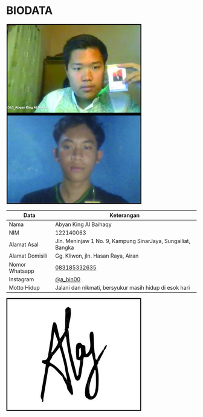 # BIODATA

![Foto](063_foto.jpg)

| Data            | Keterangan |
| --------------- | ------------- |
| Nama            | Abyan King Al Baihaqy |
| NIM             | 122140063 |
| Alamat Asal     | Jln. Meninjaw 1 No. 9, Kampung SinarJaya, Sungailiat, Bangka |
| Alamat Domisili | Gg. Kliwon, jln. Hasan Raya, Airan |
| Nomor Whatsapp  | [083185332635](https://wa.me/+6283185332635) |
| Instagram       | [@a_bin00](https://instagram.com/a_bin00) |
| Motto Hidup     | Jalani dan nikmati, bersyukur masih hidup di esok hari |

![TTD](063_ttd.jpg)
